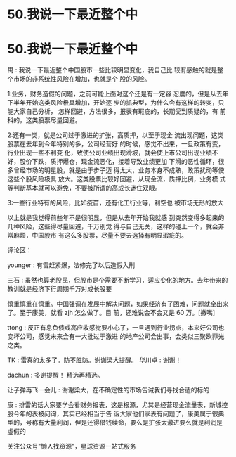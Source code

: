 # 50.我说一下最近整个中

# 50.我说一下最近整个中

禺 : 我说一下最近整个中国股市一些比较明显变化，我自己比 较有感触的就是整个市场的非系统性风险在增加，也就是个 股的风险。

1:业务，财务造假的问题，之前可能上面对这个还是有一定容 忍度的，但是从去年下半年开始这类风险极具增加，开始逐 步的抓典型，为什么会有这样的转变，只能大家自己分析， 怎样回避，方法很多，报表有瑕疵的，长期受到质疑的，有 前科的，这类股票尽量回避。

2:还有一类，就是公司过于激进的扩张，高质押，以至于现金 流出现问题，这类股票在去年到今年特别的多，公司经营好 的时候，感觉不出来，一旦政策有变，行业出现一些不利变 化，致使公司业绩出现滑坡，就会使上市公司出现业绩不 好，股价下跌，质押爆仓，现金流恶化，接着导致业绩更加 下滑的恶性循环，很多曾经市场的明星股，就是由于步子迈 得太大，业务本身不成熟，政策扰动等使这些个股风险极具 放大。这类股票比较好回避，从现金流，质押比例，业务模 式等判断基本就可以避免，不要被所谓的高成长迷住双眼。

3:一些行业特有的风险，比如疫苗，还有化工行业等，利空也 被市场无形的放大

以上就是我觉得前些年不是很明显，但是从去年开始我就感 到突然变得多起来的几种风险，这些得尽量回避，千万别觉 得与自己无关，这样的碰上一个，就会非常麻烦，中国股市 有这么多股票，尽量不要去选择有明显瑕疵的。

评论区：

younger : 有雷赶紧爆，法修完了以后造假入刑

三石 : 虽然也算老股民，但股市是个需要不断学习，适应变化的地方。去年带来的教训就是经济下行周期千万对成长股要

慎重慎重在慎重。中国强调在发展中解决问题，如果经济有了困难，问题就全出来了。至于康美，就看 zjh 怎么做了。目 前，还难说会不会又是 60 万。[撇嘴]

ttong : 反正有息负债或高应收感觉要小心了，一旦遇到行业拐点，本来好公司也变坏公司，感觉未来会有一大批过于激进 的地产公司会出事，会类似三聚欧菲光之类。

TK : 雷真的太多了。防不胜防。谢谢梁大提醒。 华川卓 : 谢谢！

dachun : 多谢提醒！ 精选再精选。

让子弹再飞一会儿 : 谢谢梁大，在不确定性的市场告诫我们寻找合适的标的

康 : 排雷的话大家要学会看财务报表，这是根源，尤其是经营现金流量表，新城控股今年的表被问询，其实已经相当于告 诉大家他们家表有问题了，康美属于很典型的，号称有大量利润，但是还得借钱续命，要么是扩张太激进要么就是利润是 虚假的

关注公众号"懒人找资源"，星球资源一站式服务